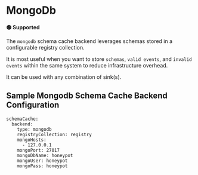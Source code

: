 # MongoDb

**🟢 Supported**

The `mongodb` schema cache backend leverages schemas stored in a configurable registry collection.

It is most useful when you want to store `schemas`, `valid events`, and `invalid events` within the same system to reduce infrastructure overhead.

It can be used with any combination of sink(s).


## Sample Mongodb Schema Cache Backend Configuration

```
schemaCache:
  backend:
    type: mongodb
    registryCollection: registry
    mongoHosts:
      - 127.0.0.1
    mongoPort: 27017
    mongoDbName: honeypot
    mongoUser: honeypot
    mongoPass: honeypot
```
